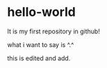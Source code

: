 # hello-world
It is my first repository in github!

what i want to say is ^.^

this is edited and add.
